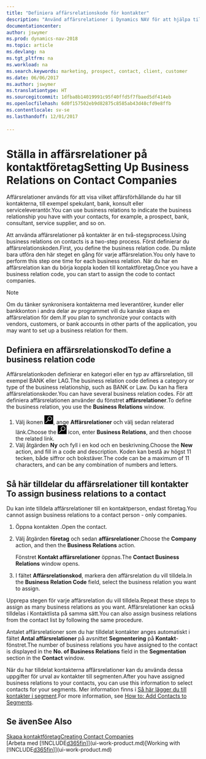 ```yaml
---
title: "Definiera affärsrelationskode för kontakter"
description: "Använd affärsrelationer i Dynamics NAV för att hjälpa till med marknadsföring och för att visa vilket affärsförhållande du har till potentiella kunder eller kunder, till exempel en bank eller serviceleverantör."
documentationcenter: 
author: jswymer
ms.prod: dynamics-nav-2018
ms.topic: article
ms.devlang: na
ms.tgt_pltfrm: na
ms.workload: na
ms.search.keywords: marketing, prospect, contact, client, customer
ms.date: 06/06/2017
ms.author: jswymer
ms.translationtype: HT
ms.sourcegitcommit: 1dfba8b14019991c95f40ffd5f7fbaed5df414eb
ms.openlocfilehash: 6d0f157502eb9d82875c8585ab43d48cfd9e8ffb
ms.contentlocale: sv-se
ms.lasthandoff: 12/01/2017

---
```

# <a name="setting-up-business-relations-on-contact-companies"></a><span data-ttu-id="62d01-103">Ställa in affärsrelationer på kontaktföretag</span><span class="sxs-lookup"><span data-stu-id="62d01-103">Setting Up Business Relations on Contact Companies</span></span>
<span data-ttu-id="62d01-104">Affärsrelationer används för att visa vilket affärsförhållande du har till kontakterna, till exempel spekulant, bank, konsult eller serviceleverantör.</span><span class="sxs-lookup"><span data-stu-id="62d01-104">You can use business relations to indicate the business relationship you have with your contacts, for example, a prospect, bank, consultant, service supplier, and so on.</span></span>

<span data-ttu-id="62d01-105">Att använda affärsrelationer på kontakter är en två-stegsprocess.</span><span class="sxs-lookup"><span data-stu-id="62d01-105">Using business relations on contacts is a two-step process.</span></span> <span data-ttu-id="62d01-106">Först definierar du affärsrelationskoden.</span><span class="sxs-lookup"><span data-stu-id="62d01-106">First, you define the business relation code.</span></span> <span data-ttu-id="62d01-107">Du måste bara utföra den här steget en gång för varje affärsrelation.</span><span class="sxs-lookup"><span data-stu-id="62d01-107">You only have to perform this step one time for each business relation.</span></span> <span data-ttu-id="62d01-108">När du har en affärsrelation kan du börja koppla koden till kontaktföretag.</span><span class="sxs-lookup"><span data-stu-id="62d01-108">Once you have a business relation code, you can start to assign the code to contact companies.</span></span>

> [!NOTE]  
>   <span data-ttu-id="62d01-109">Om du tänker synkronisera kontakterna med leverantörer, kunder eller bankkonton i andra delar av programmet vill du kanske skapa en affärsrelation för dem.</span><span class="sxs-lookup"><span data-stu-id="62d01-109">If you plan to synchronize your contacts with vendors, customers, or bank accounts in other parts of the application, you may want to set up a business relation for them.</span></span>

## <a name="to-define-a-business-relation-code"></a><span data-ttu-id="62d01-110">Definiera en affärsrelationskod</span><span class="sxs-lookup"><span data-stu-id="62d01-110">To define a business relation code</span></span>
<span data-ttu-id="62d01-111">Affärsrelationkoden definierar en kategori eller en typ av affärsrelation, till exempel BANK eller LAG.</span><span class="sxs-lookup"><span data-stu-id="62d01-111">The business relation code defines a category or type of the business relationship, such as BANK or Law.</span></span> <span data-ttu-id="62d01-112">Du kan ha flera affärsrelationskoder.</span><span class="sxs-lookup"><span data-stu-id="62d01-112">You can have several business relation codes.</span></span> <span data-ttu-id="62d01-113">För att definiera affärsrelationen använder du fönstret **affärsrelationer**.</span><span class="sxs-lookup"><span data-stu-id="62d01-113">To define the business relation, you use the **Business Relations** window.</span></span>

1. <span data-ttu-id="62d01-114">Välj ikonen ![Söka efter sida eller rapport](media/ui-search/search_small.png "ikonen Söka efter sida eller rapport"), ange **Affärsrelationer** och välj sedan relaterad länk.</span><span class="sxs-lookup"><span data-stu-id="62d01-114">Choose the ![Search for Page or Report](media/ui-search/search_small.png "Search for Page or Report icon") icon, enter **Business Relations**, and then choose the related link.</span></span>
2. <span data-ttu-id="62d01-115">Välj åtgärden **Ny** och fyll i en kod och en beskrivning.</span><span class="sxs-lookup"><span data-stu-id="62d01-115">Choose the **New** action, and fill in a code and description.</span></span> <span data-ttu-id="62d01-116">Koden kan bestå av högst 11 tecken, både siffror och bokstäver.</span><span class="sxs-lookup"><span data-stu-id="62d01-116">The code can be a maximum of 11 characters, and can be any combination of numbers and letters.</span></span>

## <span data-ttu-id="62d01-117"><a name="AssignBusRelContact"></a> Så här tilldelar du affärsrelationer till kontakter</span><span class="sxs-lookup"><span data-stu-id="62d01-117"><a name="AssignBusRelContact"></a> To assign business relations to a contact</span></span>
<span data-ttu-id="62d01-118">Du kan inte tilldela affärsrelationer till en kontaktperson, endast företag.</span><span class="sxs-lookup"><span data-stu-id="62d01-118">You cannot assign business relations to a contact person - only companies.</span></span>

1. <span data-ttu-id="62d01-119">Öppna kontakten .</span><span class="sxs-lookup"><span data-stu-id="62d01-119">Open the contact.</span></span>
2. <span data-ttu-id="62d01-120">Välj åtgärden **företag** och sedan **affärsrelationer**.</span><span class="sxs-lookup"><span data-stu-id="62d01-120">Choose the **Company** action, and then the **Business Relations** action.</span></span>

    <span data-ttu-id="62d01-121">Fönstret **Kontakt affärsrelationer** öppnas.</span><span class="sxs-lookup"><span data-stu-id="62d01-121">The **Contact Business Relations** window opens.</span></span>
3. <span data-ttu-id="62d01-122">I fältet **Affärsrelationskod**, markera den affärsrelation du vill tilldela.</span><span class="sxs-lookup"><span data-stu-id="62d01-122">In the **Business Relation Code** field, select the business relation you want to assign.</span></span>

<span data-ttu-id="62d01-123">Upprepa stegen för varje affärsrelation du vill tilldela.</span><span class="sxs-lookup"><span data-stu-id="62d01-123">Repeat these steps to assign as many business relations as you want.</span></span> <span data-ttu-id="62d01-124">Affärsrelationer kan också tilldelas i Kontaktlista på samma sätt.</span><span class="sxs-lookup"><span data-stu-id="62d01-124">You can also assign business relations from the contact list by following the same procedure.</span></span>

<span data-ttu-id="62d01-125">Antalet affärsrelationer som du har tilldelat kontakter anges automatiskt i fältet **Antal affärsrelationer** på avsnittet **Segmentering** på **Kontakt**-fönstret.</span><span class="sxs-lookup"><span data-stu-id="62d01-125">The number of business relations you have assigned to the contact is displayed in the **No. of Business Relations** field in the **Segmentation** section in the **Contact** window.</span></span>

<span data-ttu-id="62d01-126">När du har tilldelat kontakterna affärsrelationer kan du använda dessa uppgifter för urval av kontakter till segmenten.</span><span class="sxs-lookup"><span data-stu-id="62d01-126">After you have assigned business relations to your contacts, you can use this information to select contacts for your segments.</span></span> <span data-ttu-id="62d01-127">Mer information finns i [Så här lägger du till kontakter i segment](marketing-add-contact-segment.md).</span><span class="sxs-lookup"><span data-stu-id="62d01-127">For more information, see [How to: Add Contacts to Segments](marketing-add-contact-segment.md).</span></span>

## <a name="see-also"></a><span data-ttu-id="62d01-128">Se även</span><span class="sxs-lookup"><span data-stu-id="62d01-128">See Also</span></span>
[<span data-ttu-id="62d01-129">Skapa kontaktföretag</span><span class="sxs-lookup"><span data-stu-id="62d01-129">Creating Contact Companies</span></span>](marketing-create-contact-companies.md)  
<span data-ttu-id="62d01-130">[Arbeta med [!INCLUDE[d365fin](includes/d365fin_md.md)]](ui-work-product.md)</span><span class="sxs-lookup"><span data-stu-id="62d01-130">[Working with [!INCLUDE[d365fin](includes/d365fin_md.md)]](ui-work-product.md)</span></span>

